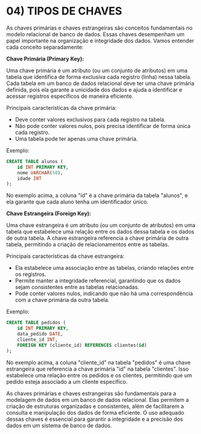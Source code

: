 # 04) TIPOS DE CHAVES
As chaves primárias e chaves estrangeiras são conceitos fundamentais no modelo relacional de banco de dados. Essas chaves desempenham um papel importante na organização e integridade dos dados. Vamos entender cada conceito separadamente:

**Chave Primária (Primary Key):**

Uma chave primária é um atributo (ou um conjunto de atributos) em uma tabela que identifica de forma exclusiva cada registro (linha) nessa tabela. Cada tabela em um banco de dados relacional deve ter uma chave primária definida, pois ela garante a unicidade dos dados e ajuda a identificar e acessar registros específicos de maneira eficiente.

Principais características da chave primária:
- Deve conter valores exclusivos para cada registro na tabela.
- Não pode conter valores nulos, pois precisa identificar de forma única cada registro.
- Uma tabela pode ter apenas uma chave primária.

Exemplo:
```sql
CREATE TABLE alunos (
    id INT PRIMARY KEY,
    nome VARCHAR(50),
    idade INT
);
```

No exemplo acima, a coluna "id" é a chave primária da tabela "alunos", e ela garante que cada aluno tenha um identificador único.

**Chave Estrangeira (Foreign Key):**

Uma chave estrangeira é um atributo (ou um conjunto de atributos) em uma tabela que estabelece uma relação entre os dados dessa tabela e os dados de outra tabela. A chave estrangeira referencia a chave primária de outra tabela, permitindo a criação de relacionamentos entre as tabelas.

Principais características da chave estrangeira:
- Ela estabelece uma associação entre as tabelas, criando relações entre os registros.
- Permite manter a integridade referencial, garantindo que os dados sejam consistentes entre as tabelas relacionadas.
- Pode conter valores nulos, indicando que não há uma correspondência com a chave primária da outra tabela.

Exemplo:
```sql
CREATE TABLE pedidos (
    id INT PRIMARY KEY,
    data_pedido DATE,
    cliente_id INT,
    FOREIGN KEY (cliente_id) REFERENCES clientes(id)
);
```

No exemplo acima, a coluna "cliente_id" na tabela "pedidos" é uma chave estrangeira que referencia a chave primária "id" na tabela "clientes". Isso estabelece uma relação entre os pedidos e os clientes, permitindo que um pedido esteja associado a um cliente específico.

As chaves primárias e chaves estrangeiras são fundamentais para a modelagem de dados em um banco de dados relacional. Elas permitem a criação de estruturas organizadas e consistentes, além de facilitarem a consulta e manipulação dos dados de forma eficiente. O uso adequado dessas chaves é essencial para garantir a integridade e a precisão dos dados em um sistema de banco de dados.
